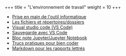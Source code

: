 +++
title = "L'environnement de travail"
weight = 10
+++

* [Prise en main de l'outil informatique](./Prise-en-main-de-loutil-informatique)
* [Les fichiers et répertoires/dossiers](./systeme_de_fichiers)
* [Visual studio code (VS Code)](./vs-code)
* [Sauvegarde avec VS Code](./sauvegarde_vsCode)
* [Bloc note Jupyter/Jupyter Notebook](./jupyter)
* [Trucs pratiques pour bien coder](./trucs_pratiques)
* [Markdown pour les rapports lettrés](./markdown)





